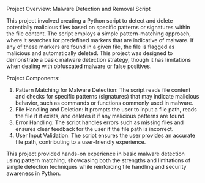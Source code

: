Project Overview: Malware Detection and Removal Script

This project involved creating a Python script to detect and delete potentially malicious files based on specific patterns or signatures within the file content. The script employs a simple pattern-matching approach, where it searches for predefined markers that are indicative of malware. If any of these markers are found in a given file, the file is flagged as malicious and automatically deleted. This project was designed to demonstrate a basic malware detection strategy, though it has limitations when dealing with obfuscated malware or false positives.

Project Components:
1. Pattern Matching for Malware Detection: The script reads file content and checks for specific patterns (signatures) that may indicate malicious behavior, such as commands or functions commonly used in malware.
2. File Handling and Deletion: It prompts the user to input a file path, reads the file if it exists, and deletes it if any malicious patterns are found.
3. Error Handling: The script handles errors such as missing files and ensures clear feedback for the user if the file path is incorrect.
4. User Input Validation: The script ensures the user provides an accurate file path, contributing to a user-friendly experience.

This project provided hands-on experience in basic malware detection using pattern matching, showcasing both the strengths and limitations of simple detection techniques while reinforcing file handling and security awareness in Python.
